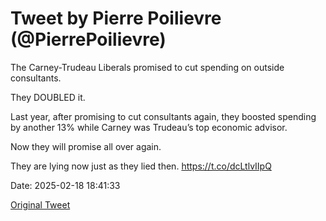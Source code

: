 # Tweet by Pierre Poilievre (@PierrePoilievre)

The Carney-Trudeau Liberals promised to cut spending on outside consultants.

They DOUBLED it. 

Last year, after promising to cut consultants again, they boosted spending by another 13% while Carney was Trudeau’s top economic advisor.

Now they will promise all over again.

They are lying now just as they lied then. 
https://t.co/dcLtlvIIpQ

Date: 2025-02-18 18:41:33

[Original Tweet](https://x.com/PierrePoilievre/status/1891921010359927139)

